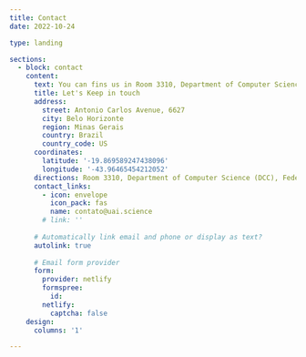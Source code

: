 ```yaml
---
title: Contact
date: 2022-10-24

type: landing

sections:
  - block: contact
    content:
      text: You can fins us in Room 3310, Department of Computer Science (DCC), Federal University of Minas Gerais (UFMG). Antonio Carlos Avenue, 6627, Pampulha, Belo Horizonte, Minas Gerais, Brazil.
      title: Let's Keep in touch
      address:
        street: Antonio Carlos Avenue, 6627
        city: Belo Horizonte
        region: Minas Gerais
        country: Brazil
        country_code: US
      coordinates:
        latitude: '-19.869589247438096'
        longitude: '-43.96465454212052'
      directions: Room 3310, Department of Computer Science (DCC), Federal University of Minas Gerais (UFMG)
      contact_links:
        - icon: envelope
          icon_pack: fas
          name: contato@uai.science
        # link: ''
    
      # Automatically link email and phone or display as text?
      autolink: true
    
      # Email form provider
      form:
        provider: netlify
        formspree:
          id:
        netlify:
          captcha: false
    design:
      columns: '1'

---
```

